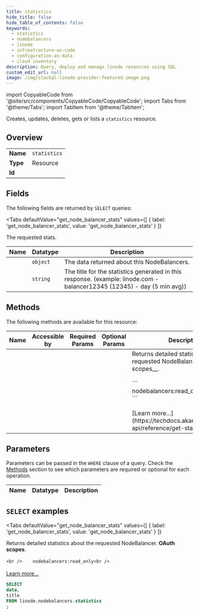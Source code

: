 ```yaml
--- 
title: statistics
hide_title: false
hide_table_of_contents: false
keywords:
  - statistics
  - nodebalancers
  - linode
  - infrastructure-as-code
  - configuration-as-data
  - cloud inventory
description: Query, deploy and manage linode resources using SQL
custom_edit_url: null
image: /img/stackql-linode-provider-featured-image.png
---
```


import CopyableCode from '@site/src/components/CopyableCode/CopyableCode';
import Tabs from '@theme/Tabs';
import TabItem from '@theme/TabItem';

Creates, updates, deletes, gets or lists a <code>statistics</code> resource.

## Overview
<table><tbody>
<tr><td><b>Name</b></td><td><code>statistics</code></td></tr>
<tr><td><b>Type</b></td><td>Resource</td></tr>
<tr><td><b>Id</b></td><td><CopyableCode code="linode.nodebalancers.statistics" /></td></tr>
</tbody></table>

## Fields

The following fields are returned by `SELECT` queries:

<Tabs
    defaultValue="get_node_balancer_stats"
    values={[
        { label: 'get_node_balancer_stats', value: 'get_node_balancer_stats' }
    ]}
>
<TabItem value="get_node_balancer_stats">

The requested stats.

<table>
<thead>
    <tr>
    <th>Name</th>
    <th>Datatype</th>
    <th>Description</th>
    </tr>
</thead>
<tbody>
<tr>
    <td><CopyableCode code="data" /></td>
    <td><code>object</code></td>
    <td>The data returned about this NodeBalancers.</td>
</tr>
<tr>
    <td><CopyableCode code="title" /></td>
    <td><code>string</code></td>
    <td>The title for the statistics generated in this response. (example: linode.com - balancer12345 (12345) - day (5 min avg))</td>
</tr>
</tbody>
</table>
</TabItem>
</Tabs>

## Methods

The following methods are available for this resource:

<table>
<thead>
    <tr>
    <th>Name</th>
    <th>Accessible by</th>
    <th>Required Params</th>
    <th>Optional Params</th>
    <th>Description</th>
    </tr>
</thead>
<tbody>
<tr>
    <td><a href="#get_node_balancer_stats"><CopyableCode code="get_node_balancer_stats" /></a></td>
    <td><CopyableCode code="select" /></td>
    <td></td>
    <td></td>
    <td>Returns detailed statistics about the requested NodeBalancer. __OAuth scopes__.<br /><br />    ```<br />    nodebalancers:read_only<br />    ```<br /><br />[Learn more...](https://techdocs.akamai.com/linode-api/reference/get-started#oauth)</td>
</tr>
</tbody>
</table>

## Parameters

Parameters can be passed in the `WHERE` clause of a query. Check the [Methods](#methods) section to see which parameters are required or optional for each operation.

<table>
<thead>
    <tr>
    <th>Name</th>
    <th>Datatype</th>
    <th>Description</th>
    </tr>
</thead>
<tbody>
</tbody>
</table>

## `SELECT` examples

<Tabs
    defaultValue="get_node_balancer_stats"
    values={[
        { label: 'get_node_balancer_stats', value: 'get_node_balancer_stats' }
    ]}
>
<TabItem value="get_node_balancer_stats">

Returns detailed statistics about the requested NodeBalancer. __OAuth scopes__.<br /><br />    ```<br />    nodebalancers:read_only<br />    ```<br /><br />[Learn more...](https://techdocs.akamai.com/linode-api/reference/get-started#oauth)

```sql
SELECT
data,
title
FROM linode.nodebalancers.statistics
;
```
</TabItem>
</Tabs>
